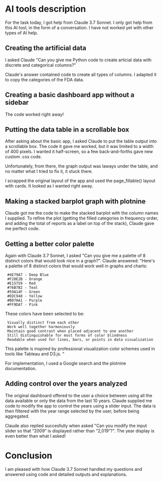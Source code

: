 # AI tools description

For the task today, I got help from Claude 3.7 Sonnet. I only got help from this AI tool, in the form of a conversation. I have not worked yet with other types of AI help.

## Creating the artificial data

I asked Claude "Can you give me Python code to create articial data with discrete and categorical columns?"

Claude's answer contained code to create all types of columns. I adapted it to copy the categories of the FDA data.

## Creating a basic dashboard app without a sidebar

The code worked right away!

## Putting the data table in a scrollable box

After asking about the basic app, I asked Claude to put the table output into a scrollable box. The code it gave me worked, but it was limited to a width of 400 pixels. I wanted it half-screen, so a few back-and-forths gave new custom .css code. 

Unfortunately, from there, the graph output was laways under the table, and no matter what I tried to fix it, it stuck there.

I scrapped the original layout of the app and used the page_fillable() layout with cards. It looked as I wanted right away.

## Making a stacked barplot graph with plotnine

Claude got me the code to make the stacked barplot with the column names I supplied. To refine the plot (getting the filled categories in frequency order, and adding the total of reports as a label on top of the stack), Claude gave me perfect code.

## Getting a better color palette

Again with Claude 3.7 Sonnet, I asked "Can you give me a palette of 8 distinct colors that would look nice in a graph?". Claude answered: "Here's a palette of 8 distinct colors that would work well in graphs and charts: 

     #4E79A7 - Deep Blue
     #F28E2B - Orange
     #E15759 - Red
     #76B7B2 - Teal
     #59A14F - Green
     #EDC948 - Yellow
     #B07AA1 - Purple
     #FF9DA7 - Pink
     

These colors have been selected to be: 

     Visually distinct from each other
     Work well together harmoniously
     Maintain good contrast when placed adjacent to one another
     Still distinguishable for most forms of color blindness
     Readable when used for lines, bars, or points in data visualization
     

This palette is inspired by professional visualization color schemes used in tools like Tableau and D3.js. "

For implementation, I used a Google search and the plotnine documentation.

## Adding control over the years analyzed

The original dashboard offered to the user a choice between using all the data available or only the data from the last 10 years. Claude supplied me code to modify the app to control the years using a slider input. The data is then filtered with the year range selected by the user, before being aggregated.

Claude also replied succesfully when asked "Can you modify the input slider so that “2009” is displayed rather than “2,019”?". The year display is even better than what I asked!

# Conclusion

I am pleased with how Claude 3.7 Sonnet handled my questions and answered using code and detailed outputs and explanations.
